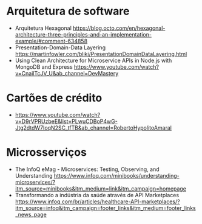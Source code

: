 # Arquitetura de software
- Arquitetura Hexagonal https://blog.octo.com/en/hexagonal-architecture-three-principles-and-an-implementation-example/#comment-634858
- Presentation-Domain-Data Layering https://martinfowler.com/bliki/PresentationDomainDataLayering.html
- Using Clean Architecture for Microservice APIs in Node.js with MongoDB and Express https://www.youtube.com/watch?v=CnailTcJV_U&ab_channel=DevMastery

# Cartões de crédito
- https://www.youtube.com/watch?v=D9rVPRUzbeE&list=PLwuCDBoP4wG-Jtg2dtdW7IoqN2SC_tfTB&ab_channel=RobertoHypolitoAmaral

# Microsserviços
- The InfoQ eMag - Microservices: Testing, Observing, and Understanding https://www.infoq.com/minibooks/understanding-microservices/?itm_source=minibooks&itm_medium=link&itm_campaign=homepage
- Transformando a indústria da saúde através de API Marketplaces
 https://www.infoq.com/br/articles/healthcare-API-marketplaces/?itm_source=infoq&itm_campaign=footer_links&itm_medium=footer_links_news_page

